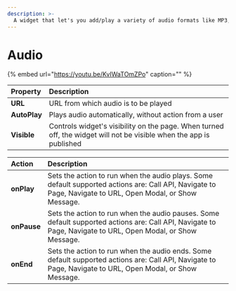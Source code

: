 ```yaml
---
description: >-
  A widget that let's you add/play a variety of audio formats like MP3, AAC etc.
---
```


# Audio

{% embed url="https://youtu.be/KvIWaTOmZPo" caption="" %}

| Property | Description |
| :--- | :--- |
| **URL** | URL from which audio is to be played |
| **AutoPlay** | Plays audio automatically, without action from a user |
| **Visible** | Controls widget's visibility on the page. When turned off, the widget will not be visible when the app is published |

| Action | Description |
| :--- | :--- |
| **onPlay** | Sets the action to run when the audio plays. Some default supported actions are: Call API, Navigate to Page, Navigate to URL, Open Modal, or Show Message. |
| **onPause** | Sets the action to run when the audio pauses. Some default supported actions are: Call API, Navigate to Page, Navigate to URL, Open Modal, or Show Message. |
| **onEnd** | Sets the action to run when the audio ends. Some default supported actions are: Call API, Navigate to Page, Navigate to URL, Open Modal, or Show Message. |

